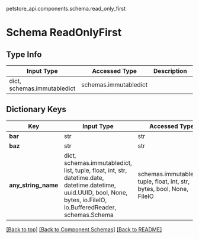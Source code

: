 petstore_api.components.schema.read_only_first
# Schema ReadOnlyFirst

## Type Info
Input Type | Accessed Type | Description | Notes
------------ | ------------- | ------------- | -------------
dict, schemas.immutabledict | schemas.immutabledict |  |

## Dictionary Keys
Key | Input Type | Accessed Type | Description | Notes
------------ | ------------- | ------------- | ------------- | -------------
**bar** | str | str |  | [optional]
**baz** | str | str |  | [optional]
**any_string_name** | dict, schemas.immutabledict, list, tuple, float, int, str, datetime.date, datetime.datetime, uuid.UUID, bool, None, bytes, io.FileIO, io.BufferedReader, schemas.Schema | schemas.immutabledict, tuple, float, int, str, bytes, bool, None, FileIO | any string name can be used but the value must be the correct type | [optional]

[[Back to top]](#top) [[Back to Component Schemas]](../../../README.md#Component-Schemas) [[Back to README]](../../../README.md)
